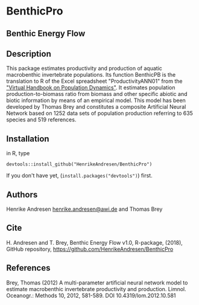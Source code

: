 # BenthicPro
## Benthic Energy Flow

## Description

This package estimates productivity and production of aquatic macrobenthic invertebrate populations. Its function BenthicPB is the translation to R of the Excel spreadsheet "ProductivityANN01" from the ["Virtual Handbook on Population Dynamics"](http://www.thomas-brey.de/science/virtualhandbook/navlog/index.html). It estimates population production-to-biomass ratio from biomass and other specific abiotic and biotic information by means of an empirical model. This model has been developed by Thomas Brey and constitutes a composite Artificial Neural Network based on 1252 data sets of population production referring to 635 species and 519 references.

## Installation

in R, type
```
devtools::install_github("HenrikeAndresen/BenthicPro")
```
If you don't have yet, (`install.packages("devtools")`) first.

## Authors

Henrike Andresen <henrike.andresen@awi.de> and Thomas Brey

## Cite
H. Andresen and T. Brey, Benthic Energy Flow v1.0, R-package, (2018), GitHub repository, https://github.com/HenrikeAndresen/BenthicPro

## References

Brey, Thomas (2012) A multi-parameter artificial neural network model to estimate macrobenthic invertebrate productivity and production. Limnol. Oceanogr.: Methods 10, 2012, 581-589. DOI 10.4319/lom.2012.10.581




